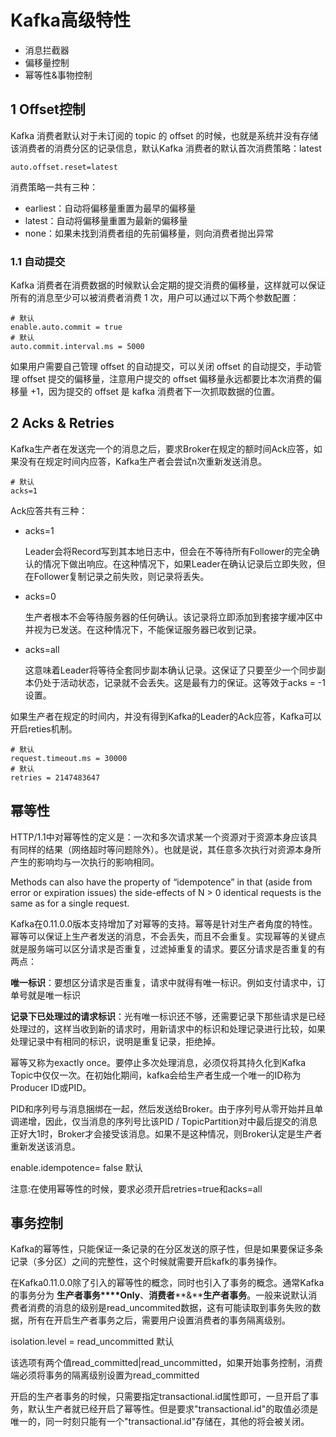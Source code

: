 # Kafka高级特性

- 消息拦截器
- 偏移量控制
- 幂等性&事物控制

## 1 Offset控制

Kafka 消费者默认对于未订阅的 topic 的 offset 的时候，也就是系统并没有存储该消费者的消费分区的记录信息，默认Kafka 消费者的默认首次消费策略：latest

```properties
auto.offset.reset=latest
```

消费策略一共有三种：

- earliest：自动将偏移量重置为最早的偏移量
- latest：自动将偏移量重置为最新的偏移量
- none：如果未找到消费者组的先前偏移量，则向消费者抛出异常

### 1.1 自动提交

Kafka 消费者在消费数据的时候默认会定期的提交消费的偏移量，这样就可以保证所有的消息至少可以被消费者消费 1 次，用户可以通过以下两个参数配置：

```properties
# 默认
enable.auto.commit = true
# 默认
auto.commit.interval.ms = 5000
```

如果用户需要自己管理 offset 的自动提交，可以关闭 offset 的自动提交，手动管理 offset 提交的偏移量，注意用户提交的 offset 偏移量永远都要比本次消费的偏移量 +1，因为提交的 offset 是 kafka 消费者下一次抓取数据的位置。

## 2 Acks & Retries

Kafka生产者在发送完一个的消息之后，要求Broker在规定的额时间Ack应答，如果没有在规定时间内应答，Kafka生产者会尝试n次重新发送消息。

```properties
# 默认
acks=1
```

Ack应答共有三种：

- acks=1

  Leader会将Record写到其本地日志中，但会在不等待所有Follower的完全确认的情况下做出响应。在这种情况下，如果Leader在确认记录后立即失败，但在Follower复制记录之前失败，则记录将丢失。

- acks=0

  生产者根本不会等待服务器的任何确认。该记录将立即添加到套接字缓冲区中并视为已发送。在这种情况下，不能保证服务器已收到记录。

- acks=all

  这意味着Leader将等待全套同步副本确认记录。这保证了只要至少一个同步副本仍处于活动状态，记录就不会丢失。这是最有力的保证。这等效于acks = -1设置。

如果生产者在规定的时间内，并没有得到Kafka的Leader的Ack应答，Kafka可以开启reties机制。

```properties
# 默认
request.timeout.ms = 30000
# 默认
retries = 2147483647
```

## 幂等性

HTTP/1.1中对幂等性的定义是：一次和多次请求某一个资源对于资源本身应该具有同样的结果（网络超时等问题除外）。也就是说，其任意多次执行对资源本身所产生的影响均与一次执行的影响相同。



Methods can also have the property of “idempotence” in that (aside from error or expiration issues) the side-effects of N > 0 identical requests is the same as for a single request.



Kafka在0.11.0.0版本支持增加了对幂等的支持。幂等是针对生产者角度的特性。幂等可以保证上生产者发送的消息，不会丢失，而且不会重复。实现幂等的关键点就是服务端可以区分请求是否重复，过滤掉重复的请求。要区分请求是否重复的有两点：



**唯一标识**：要想区分请求是否重复，请求中就得有唯一标识。例如支付请求中，订单号就是唯一标识



**记录下已处理过的请求标识**：光有唯一标识还不够，还需要记录下那些请求是已经处理过的，这样当收到新的请求时，用新请求中的标识和处理记录进行比较，如果处理记录中有相同的标识，说明是重复记录，拒绝掉。

幂等又称为exactly once。要停止多次处理消息，必须仅将其持久化到Kafka Topic中仅仅一次。在初始化期间，kafka会给生产者生成一个唯一的ID称为Producer ID或PID。



PID和序列号与消息捆绑在一起，然后发送给Broker。由于序列号从零开始并且单调递增，因此，仅当消息的序列号比该PID / TopicPartition对中最后提交的消息正好大1时，Broker才会接受该消息。如果不是这种情况，则Broker认定是生产者重新发送该消息。





enable.idempotence= false 默认



注意:在使用幂等性的时候，要求必须开启retries=true和acks=all

## 事务控制

Kafka的幂等性，只能保证一条记录的在分区发送的原子性，但是如果要保证多条记录（多分区）之间的完整性，这个时候就需要开启kafk的事务操作。



在Kafka0.11.0.0除了引入的幂等性的概念，同时也引入了事务的概念。通常Kafka的事务分为 **生产者事务****Only**、**消费者****&****生产者事务**。一般来说默认消费者消费的消息的级别是read_uncommited数据，这有可能读取到事务失败的数据，所有在开启生产者事务之后，需要用户设置消费者的事务隔离级别。



isolation.level = read_uncommitted 默认



该选项有两个值read_committed|read_uncommitted，如果开始事务控制，消费端必须将事务的隔离级别设置为read_committed



开启的生产者事务的时候，只需要指定transactional.id属性即可，一旦开启了事务，默认生产者就已经开启了幂等性。但是要求"transactional.id"的取值必须是唯一的，同一时刻只能有一个"transactional.id"存储在，其他的将会被关闭。